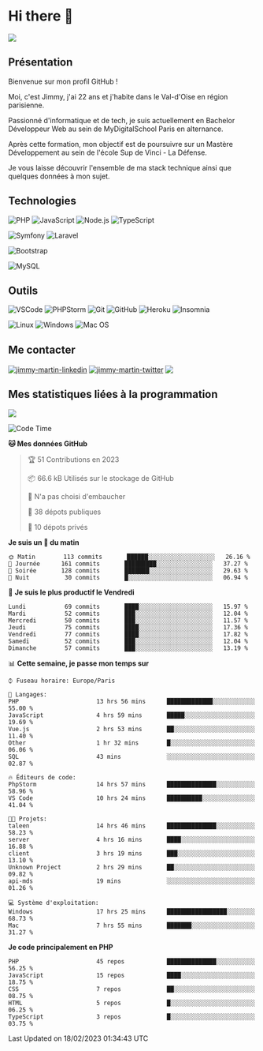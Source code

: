 # Hi there 👋

![](https://komarev.com/ghpvc/?username=jimmy-martin&color=1a1b27)

<!--
**jimmy-martin/jimmy-martin** is a ✨ _special_ ✨ repository because its `README.md` (this file) appears on your GitHub profile.

Here are some ideas to get you started:

- 🔭 I’m currently working on ...
- 🌱 I’m currently learning ...
- 👯 I’m looking to collaborate on ...
- 🤔 I’m looking for help with ...
- 💬 Ask me about ...
- 📫 How to reach me: ...
- 😄 Pronouns: ...
- ⚡ Fun fact: ...
-->

## Présentation

Bienvenue sur mon profil GitHub !

Moi, c'est Jimmy, j'ai 22 ans et j'habite dans le Val-d'Oise en région parisienne.

Passionné d'informatique et de tech, je suis actuellement en Bachelor Développeur Web au sein de MyDigitalSchool Paris en alternance.

Après cette formation, mon objectif est de poursuivre sur un Mastère Développement au sein de l'école Sup de Vinci - La Défense.

Je vous laisse découvrir l'ensemble de ma stack technique ainsi que quelques données à mon sujet.

## Technologies

<div>

![PHP](https://img.shields.io/badge/PHP-777BB4?style=for-the-badge&logo=php&logoColor=white) ![JavaScript](https://img.shields.io/badge/JavaScript-F7DF1E?style=for-the-badge&logo=javascript&logoColor=black) ![Node.js](https://img.shields.io/badge/Node.js-43853D?style=for-the-badge&logo=node.js&logoColor=white) ![TypeScript](https://img.shields.io/badge/TypeScript-007ACC?style=for-the-badge&logo=typescript&logoColor=white)

</div>
<div>

![Symfony](https://img.shields.io/badge/Symfony-092E20?style=for-the-badge&logo=symfony&logoColor=white) ![Laravel](https://img.shields.io/badge/Laravel-FF2D20?style=for-the-badge&logo=laravel&logoColor=white)

</div>
<div>

![Bootstrap](https://img.shields.io/badge/Bootstrap-563D7C?style=for-the-badge&logo=bootstrap&logoColor=white)

</div>
<div>

![MySQL](https://img.shields.io/badge/MySQL-4479A1?style=for-the-badge&logo=mysql&logoColor=white)

</div>

## Outils

![VSCode](https://img.shields.io/badge/VSCode-007ACC?style=for-the-badge&logo=visual-studio-code&logoColor=white)
![PHPStorm](http://img.shields.io/badge/-PHPStorm-181717?style=for-the-badge&logo=phpstorm&logoColor=white)
![Git](https://img.shields.io/badge/Git-E44C30?style=for-the-badge&logo=git&logoColor=white)
![GitHub](https://img.shields.io/badge/GitHub-100000?style=for-the-badge&logo=github&logoColor=white)
![Heroku](https://img.shields.io/badge/Heroku-6762a6?style=for-the-badge&logo=heroku&logoColor=white)
![Insomnia](https://img.shields.io/badge/Insomnia-5600cd?style=for-the-badge&logo=insomnia&logoColor=white)

![Linux](https://img.shields.io/badge/Linux-FCC624?style=for-the-badge&logo=linux&logoColor=white)
![Windows](https://img.shields.io/badge/Windows-0078D6?style=for-the-badge&logo=windows&logoColor=white)
![Mac OS](https://img.shields.io/badge/mac%20os-000000?style=for-the-badge&logo=apple&logoColor=white)

## Me contacter

<p>
<a href="https://www.linkedin.com/in/jimmy-martin-dev/" target="blank"><img align="center" src="https://img.shields.io/badge/-LinkedIn-0077B5?style=for-the-badge&logo=Linkedin&logoColor=white&link=https://www.linkedin.com/in/jimmy-martin-dev/" alt="jimmy-martin-linkedin"/></a>
<a href="https://twitter.com/jimmydev_" target="blank"><img align="center" src="https://img.shields.io/badge/-Twitter-1DA1F2?style=for-the-badge&logo=Twitter&logoColor=white&link=https://twitter.com/jimmydev_" alt="jimmy-martin-twitter"/></a>
 <a href="mailto:jimmy.martin952@gmail.com" target="blank"><img align="center" src="https://img.shields.io/badge/gmail-D14836?style=for-the-badge&logo=gmail&logoColor=white" /></a>
</p>

## Mes statistiques liées à la programmation

<a href="https://github-readme-stats.vercel.app/api/top-langs/?username=jimmy-martin&layout=compact">
  <img align="center" src="https://github-readme-stats.vercel.app/api/top-langs/?username=jimmy-martin&layout=compact"/>
</a>



<!--START_SECTION:waka-->
![Code Time](http://img.shields.io/badge/Code%20Time-1%2C525%20hrs%206%20mins-blue)

**🐱 Mes données GitHub** 

> 🏆 51 Contributions en 2023
 > 
> 📦 66.6 kB Utilisés sur le stockage de GitHub 
 > 
> 🚫 N'a pas choisi d'embaucher
 > 
> 📜 38 dépots publiques 
 > 
> 🔑 10 dépots privés  
 > 
**Je suis un 🐤 du matin** 

```text
🌞 Matin        113 commits       ██████░░░░░░░░░░░░░░░░░░░   26.16 % 
🌆 Journée      161 commits       █████████░░░░░░░░░░░░░░░░   37.27 % 
🌃 Soirée       128 commits       ███████░░░░░░░░░░░░░░░░░░   29.63 % 
🌙 Nuit          30 commits       █░░░░░░░░░░░░░░░░░░░░░░░░   06.94 % 

```
📅 **Je suis le plus productif le Vendredi** 

```text
Lundi           69 commits       ████░░░░░░░░░░░░░░░░░░░░░   15.97 % 
Mardi           52 commits       ███░░░░░░░░░░░░░░░░░░░░░░   12.04 % 
Mercredi        50 commits       ███░░░░░░░░░░░░░░░░░░░░░░   11.57 % 
Jeudi           75 commits       ████░░░░░░░░░░░░░░░░░░░░░   17.36 % 
Vendredi        77 commits       ████░░░░░░░░░░░░░░░░░░░░░   17.82 % 
Samedi          52 commits       ███░░░░░░░░░░░░░░░░░░░░░░   12.04 % 
Dimanche        57 commits       ███░░░░░░░░░░░░░░░░░░░░░░   13.19 % 

```


📊 **Cette semaine, je passe mon temps sur** 

```text
⌚︎ Fuseau horaire: Europe/Paris

💬 Langages: 
PHP                      13 hrs 56 mins      █████████████░░░░░░░░░░░░   55.00 % 
JavaScript               4 hrs 59 mins       █████░░░░░░░░░░░░░░░░░░░░   19.69 % 
Vue.js                   2 hrs 53 mins       ██░░░░░░░░░░░░░░░░░░░░░░░   11.40 % 
Other                    1 hr 32 mins        █░░░░░░░░░░░░░░░░░░░░░░░░   06.06 % 
SQL                      43 mins             ░░░░░░░░░░░░░░░░░░░░░░░░░   02.87 % 

🔥 Éditeurs de code: 
PhpStorm                 14 hrs 57 mins      ██████████████░░░░░░░░░░░   58.96 % 
VS Code                  10 hrs 24 mins      ██████████░░░░░░░░░░░░░░░   41.04 % 

🐱‍💻 Projets: 
taleen                   14 hrs 46 mins      ██████████████░░░░░░░░░░░   58.23 % 
server                   4 hrs 16 mins       ████░░░░░░░░░░░░░░░░░░░░░   16.88 % 
client                   3 hrs 19 mins       ███░░░░░░░░░░░░░░░░░░░░░░   13.10 % 
Unknown Project          2 hrs 29 mins       ██░░░░░░░░░░░░░░░░░░░░░░░   09.82 % 
api-mds                  19 mins             ░░░░░░░░░░░░░░░░░░░░░░░░░   01.26 % 

💻 Système d'exploitation: 
Windows                  17 hrs 25 mins      █████████████████░░░░░░░░   68.73 % 
Mac                      7 hrs 55 mins       ███████░░░░░░░░░░░░░░░░░░   31.27 % 

```

**Je code principalement en PHP** 

```text
PHP                      45 repos            ██████████████░░░░░░░░░░░   56.25 % 
JavaScript               15 repos            ████░░░░░░░░░░░░░░░░░░░░░   18.75 % 
CSS                      7 repos             ██░░░░░░░░░░░░░░░░░░░░░░░   08.75 % 
HTML                     5 repos             █░░░░░░░░░░░░░░░░░░░░░░░░   06.25 % 
TypeScript               3 repos             █░░░░░░░░░░░░░░░░░░░░░░░░   03.75 % 

```



 Last Updated on 18/02/2023 01:34:43 UTC
<!--END_SECTION:waka-->


